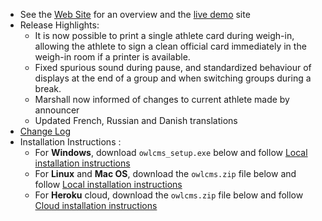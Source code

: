- See the [Web Site](https://jflamy.github.io/owlcms4/#) for an overview and the [live demo](https://jflamy.github.io/owlcms4/#/?id=demo) site
- Release Highlights: 
  - It is now possible to print a single athlete card during weigh-in, allowing the athlete to sign a clean official card immediately in the weigh-in room if a printer is available.
  - Fixed spurious sound during pause, and standardized behaviour of displays at the end of a group and when switching groups during a break.
  - Marshall now informed of changes to current athlete made by announcer
  - Updated French, Russian and Danish translations
- [Change Log](https://github.com/jflamy/owlcms4/issues?q=is%3Aissue+is%3Aclosed+sort%3Aupdated-desc)
- Installation Instructions :
  - For **Windows**, download `owlcms_setup.exe` below and follow [Local installation instructions](https://jflamy.github.io/owlcms4/#/LocalSetup.md) 
  - For **Linux** and **Mac OS**, download the `owlcms.zip` file below and follow [Local installation instructions](https://jflamy.github.io/owlcms4/#/LocalSetup.md) 
  - For **Heroku** cloud, download the `owlcms.zip` file below and follow [Cloud installation instructions](https://jflamy.github.io/owlcms4/#/Heroku.md)

